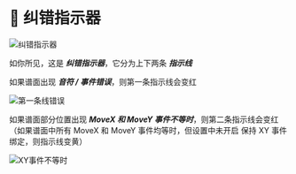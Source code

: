 # 🌟 纠错指示器

![纠错指示器](/assets/imgs/contents/纠错指示器.avif)

如你所见，这是 ***纠错指示器***，它分为上下两条 ***指示线***

如果谱面出现 ***音符 / 事件错误***，则第一条指示线会变红

![第一条线错误](/assets/imgs/contents/第一条线错误.avif)

如果谱面部分位置出现 ***MoveX 和 MoveY 事件不等时***，则第二条指示线会变红（如果谱面中所有 MoveX 和 MoveY 事件均等时，但设置中未开启 保持 XY 事件绑定，则指示线变黄）

![XY事件不等时](/assets/imgs/contents/XY事件不等时.avif)